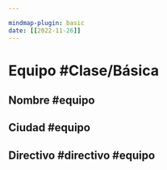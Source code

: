 ```yaml
---

mindmap-plugin: basic
date: [[2022-11-26]]
---
```


# Equipo #Clase/Básica

## Nombre #equipo

## Ciudad #equipo

## Directivo #directivo #equipo